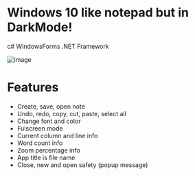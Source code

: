 # Windows 10 like notepad but in DarkMode!
c# WindowsForms .NET Framework

![image](https://user-images.githubusercontent.com/77048269/149528749-4225b340-5dbe-4283-a8a2-3ab6f3a4c89b.png)

# Features

- Create, save, open note
- Undo, redo, copy, cut, paste, select all
- Change font and color
- Fulscreen mode
- Current column and line info
- Word count info
- Zoom percentage info
- App title is file name
- Close, new and open safety (popup message)
